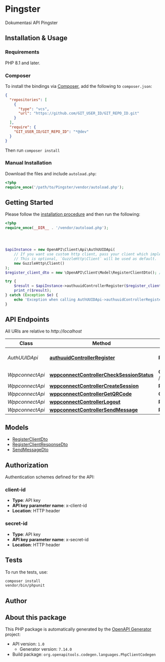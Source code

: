 # Pingster

Dokumentasi API Pingster


## Installation & Usage

### Requirements

PHP 8.1 and later.

### Composer

To install the bindings via [Composer](https://getcomposer.org/), add the following to `composer.json`:

```json
{
  "repositories": [
    {
      "type": "vcs",
      "url": "https://github.com/GIT_USER_ID/GIT_REPO_ID.git"
    }
  ],
  "require": {
    "GIT_USER_ID/GIT_REPO_ID": "*@dev"
  }
}
```

Then run `composer install`

### Manual Installation

Download the files and include `autoload.php`:

```php
<?php
require_once('/path/to/Pingster/vendor/autoload.php');
```

## Getting Started

Please follow the [installation procedure](#installation--usage) and then run the following:

```php
<?php
require_once(__DIR__ . '/vendor/autoload.php');




$apiInstance = new OpenAPI\Client\Api\AuthUUIDApi(
    // If you want use custom http client, pass your client which implements `GuzzleHttp\ClientInterface`.
    // This is optional, `GuzzleHttp\Client` will be used as default.
    new GuzzleHttp\Client()
);
$register_client_dto = new \OpenAPI\Client\Model\RegisterClientDto(); // \OpenAPI\Client\Model\RegisterClientDto

try {
    $result = $apiInstance->authuuidControllerRegister($register_client_dto);
    print_r($result);
} catch (Exception $e) {
    echo 'Exception when calling AuthUUIDApi->authuuidControllerRegister: ', $e->getMessage(), PHP_EOL;
}

```

## API Endpoints

All URIs are relative to *http://localhost*

Class | Method | HTTP request | Description
------------ | ------------- | ------------- | -------------
*AuthUUIDApi* | [**authuuidControllerRegister**](docs/Api/AuthUUIDApi.md#authuuidcontrollerregister) | **POST** /authuuid/register | Register client ID &amp; secret ID
*WppconnectApi* | [**wppconnectControllerCheckSessionStatus**](docs/Api/WppconnectApi.md#wppconnectcontrollerchecksessionstatus) | **GET** /Wppconnect/session/{id}/status | 
*WppconnectApi* | [**wppconnectControllerCreateSession**](docs/Api/WppconnectApi.md#wppconnectcontrollercreatesession) | **POST** /Wppconnect/session/{id} | 
*WppconnectApi* | [**wppconnectControllerGetQRCode**](docs/Api/WppconnectApi.md#wppconnectcontrollergetqrcode) | **GET** /Wppconnect/qrcode/{id} | 
*WppconnectApi* | [**wppconnectControllerLogout**](docs/Api/WppconnectApi.md#wppconnectcontrollerlogout) | **POST** /Wppconnect/logout/{id} | 
*WppconnectApi* | [**wppconnectControllerSendMessage**](docs/Api/WppconnectApi.md#wppconnectcontrollersendmessage) | **POST** /Wppconnect/send/{id} | 

## Models

- [RegisterClientDto](docs/Model/RegisterClientDto.md)
- [RegisterClientResponseDto](docs/Model/RegisterClientResponseDto.md)
- [SendMessageDto](docs/Model/SendMessageDto.md)

## Authorization

Authentication schemes defined for the API:
### client-id

- **Type**: API key
- **API key parameter name**: x-client-id
- **Location**: HTTP header


### secret-id

- **Type**: API key
- **API key parameter name**: x-secret-id
- **Location**: HTTP header


## Tests

To run the tests, use:

```bash
composer install
vendor/bin/phpunit
```

## Author



## About this package

This PHP package is automatically generated by the [OpenAPI Generator](https://openapi-generator.tech) project:

- API version: `1.0`
    - Generator version: `7.14.0`
- Build package: `org.openapitools.codegen.languages.PhpClientCodegen`
